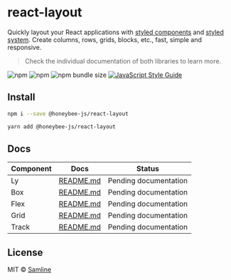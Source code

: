 # react-layout

Quickly layout your React applications with [styled components](https://styled-components.com) and [styled system](https://styled-system.com). Create columns, rows, grids, blocks, etc., fast, simple and responsive.

> Check the individual documentation of both libraries to learn more.

![npm](https://img.shields.io/npm/v/@honeybee-js/react-layout?style=flat-square)
![npm](https://img.shields.io/npm/dt/react-layout?style=flat-square)
![npm bundle size](https://img.shields.io/bundlephobia/min/@honeybee-js/react-layout?style=flat-square)
[![JavaScript Style Guide](https://img.shields.io/badge/code_style-standard-brightgreen.svg?style=flat-square)](https://standardjs.com)

## Install

```bash
npm i --save @honeybee-js/react-layout
```

```bash
yarn add @honeybee-js/react-layout
```

## Docs

| Component | Docs                                                                                     | Status                |
| --------- | ---------------------------------------------------------------------------------------- | --------------------- |
| Ly        | [README.md](https://github.com/samline/react-forms/tree/main/docs/Form/README.md)        | Pending documentation |
| Box       | [README.md](https://github.com/samline/react-forms/tree/main/docs/Label/README.md)       | Pending documentation |
| Flex      | [README.md](https://github.com/samline/react-forms/tree/main/docs/Input/README.md)       | Pending documentation |
| Grid      | [README.md](https://github.com/samline/react-forms/tree/main/docs/InputFormat/README.md) | Pending documentation |
| Track     | [README.md](https://github.com/samline/react-forms/tree/main/docs/Select/README.md)      | Pending documentation |

## License

MIT © [Samline](https://github.com/samline)
